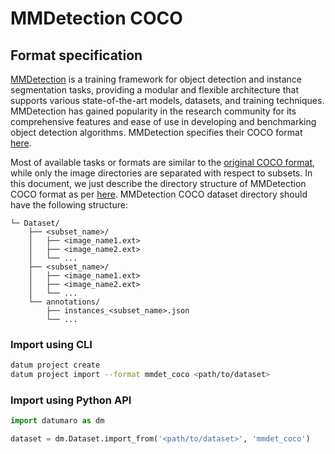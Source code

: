 # MMDetection COCO

## Format specification

[MMDetection](https://mmdetection.readthedocs.io/en/latest/) is a training framework for object detection and instance segmentation tasks, providing a modular and flexible architecture that supports various state-of-the-art models, datasets, and training techniques. MMDetection has gained popularity in the research community for its comprehensive features and ease of use in developing and benchmarking object detection algorithms.
MMDetection specifies their COCO format [here](https://mmdetection.readthedocs.io/en/latest/user_guides/dataset_prepare.html).

Most of available tasks or formats are similar to the [original COCO format](./formats/coco), while only the image directories are separated with respect to subsets.
In this document, we just describe the directory structure of MMDetection COCO format as per [here](https://mmdetection.readthedocs.io/en/latest/user_guides/dataset_prepare.html).
MMDetection COCO dataset directory should have the following structure:

<!--lint disable fenced-code-flag-->
```
└─ Dataset/
    ├── <subset_name>/
    │   ├── <image_name1.ext>
    │   ├── <image_name2.ext>
    │   └── ...
    ├── <subset_name>/
    │   ├── <image_name1.ext>
    │   ├── <image_name2.ext>
    │   └── ...
    └── annotations/
        ├── instances_<subset_name>.json
        └── ...
```

### Import using CLI

``` bash
datum project create
datum project import --format mmdet_coco <path/to/dataset>
```

### Import using Python API

```python
import datumaro as dm

dataset = dm.Dataset.import_from('<path/to/dataset>', 'mmdet_coco')
```
